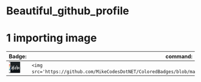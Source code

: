 # Beautiful_github_profile


# 1 importing image

| **Badge:** | **command:** | 
| --------------- | --------------- |
|<img src='https://github.com/MikeCodesDotNET/ColoredBadges/blob/master/svg/dev/services/google_cloud_platform.svg' width="30" height="30"> | `<img src='https://github.com/MikeCodesDotNET/ColoredBadges/blob/master/svg/dev/services/google_cloud_platform.svg'>`|
